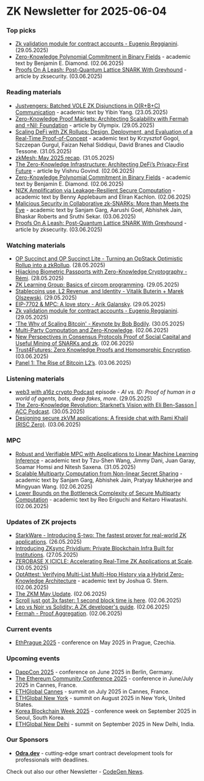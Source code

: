 # ZK Newsletter for 2025-06-04
### Top picks
* [Zk validation module for contract accounts - Eugenio Reggianini](https://www.youtube.com/watch?v=eoQnATfPSTY). (29.05.2025)
* [Zero-Knowledge Polynomial Commitment in Binary Fields](https://eprint.iacr.org/2025/1015.pdf) - academic text by Benjamin E. Diamond. (02.06.2025)
* [Proofs On A Leash: Post-Quantum Lattice SNARK With Greyhound](https://blog.zksecurity.xyz/posts/greyhound/) - article by zksecurity. (03.06.2025)

### Reading materials 
* [Justvengers: Batched VOLE ZK Disjunctions in O(R+B+C) Communication](https://eprint.iacr.org/2025/936.pdf) - academic text by Yibin Yang. (23.05.2025)
* [Zero-Knowledge Proof Markets: Architecting Scalability with Fermah and =Nil; Foundation](https://olympixai.medium.com/zero-knowledge-proof-markets-architecting-scalability-with-fermah-and-nil-foundation-64469e079d64) - article by Olympix. (29.05.2025)
* [Scaling DeFi with ZK Rollups: Design, Deployment, and Evaluation of a Real-Time Proof-of-Concept](https://arxiv.org/pdf/2506.00500) - academic text by  Krzysztof Gogol, Szczepan Gurgul, Faizan Nehal Siddiqui, David Branes and Claudio Tessone. (31.05.2025)
* [zkMesh: May 2025 recap](https://zkmesh.substack.com/p/zk-mesh-may-2025-recap). (31.05.2025)
* [The Zero-Knowledge Infrastructure: Architecting DeFi’s Privacy-First Future](https://vishnugovind10.medium.com/the-zero-knowledge-infrastructure-architecting-defis-privacy-first-future-097cd218d2e0) - article by Vishnu Govind. (02.06.2025)
* [Zero-Knowledge Polynomial Commitment in Binary Fields](https://eprint.iacr.org/2025/1015.pdf) - academic text by Benjamin E. Diamond. (02.06.2025)
* [NIZK Amplification via Leakage-Resilient Secure Computation](https://eprint.iacr.org/2025/995.pdf) - academic text by Benny Applebaum and Eliran Kachlon. (02.06.2025)
* [Malicious Security in Collaborative zk-SNARKs: More than Meets the Eye](https://eprint.iacr.org/2025/1026.pdf) - academic text by Sanjam Garg, Aarushi Goel, Abhishek Jain, Bhaskar Roberts and Sruthi Sekar. (03.06.2025)
* [Proofs On A Leash: Post-Quantum Lattice SNARK With Greyhound](https://blog.zksecurity.xyz/posts/greyhound/) - article by zksecurity. (03.06.2025)

### Watching materials
* [OP Succinct and OP Succinct Lite - Turning an OpStack Optimistic Rollup into a zkRollup](https://www.youtube.com/watch?v=TpgcZWvY-h4). (28.05.2025)
* [Hijacking Biometric Passports with Zero-Knowledge Cryptography - Rémi](https://www.youtube.com/watch?v=hFUHuN0g5ls). (28.05.2025)
* [ZK Learning Group: Basics of circom programming](https://www.youtube.com/watch?v=6DqvptiEQGM). (29.05.2025)
* [Stablecoins use, L2 Revenue, and Identity - Vitalik Buterin + Marek Olszewski](https://www.youtube.com/watch?v=xR9jliKJfeE). (29.05.2025)
* [EIP-7702 & MPC: A love story - Arik Galansky](https://www.youtube.com/watch?v=ujYWdQggRwc). (29.05.2025)
* [Zk validation module for contract accounts - Eugenio Reggianini](https://www.youtube.com/watch?v=eoQnATfPSTY). (29.05.2025)
* ['The Why of Scaling Bitcoin' - Keynote by Bob Bodily](https://www.youtube.com/watch?v=KrVYOP5bJmU). (30.05.2025)
* [Multi-Party Computation and Zero-Knowledge](https://www.youtube.com/watch?v=wwIvgpTJmao). (02.06.2025)
* [New Perspectives in Consensus Protocols Proof of Social Capital and Useful Mining of SNARKs and zk](https://www.youtube.com/watch?v=BmuZeyTTLMc). (02.06.2025)
* [Trust4Futures: Zero Knowledge Proofs and Homomorphic Encryption](https://www.youtube.com/watch?v=J03UE89Qw8E). (03.06.2025)
* [Panel 1: The Rise of Bitcoin L2’s](https://www.youtube.com/watch?v=LBOLpgJPUOc). (03.06.2025)
 
### Listening materials
* [web3 with a16z crypto Podcast](https://a16zcrypto.com/posts/podcast/proof-of-human-privacy-ai-agents-bots-deepfakes-world-orb/) episode - *AI vs. ID: Proof of human in a world of agents, bots, deep fakes, more*. (29.05.2025)
* [The Zero-Knowledge Revolution: Starknet’s Vision with Eli Ben-Sasson | ACC Podcast](https://www.youtube.com/watch?v=ns-NbJt11pY). (30.05.2025)
* [Designing secure zkVM applications: A fireside chat with Rami Khalil (RISC Zero)](https://www.youtube.com/watch?v=fQ4T8D-YhbQ). (03.06.2025)
 
### MPC
* [Robust and Verifiable MPC with Applications to Linear Machine Learning Inference](https://arxiv.org/pdf/2506.00518) - academic text by Tzu-Shen Wang, Jimmy Dani, Juan Garay, Soamar Homsi and Nitesh Saxena. (31.05.2025)
* [Scalable Multiparty Computation from Non-linear Secret Sharing](https://eprint.iacr.org/2025/1007.pdf) - academic text by Sanjam Garg, Abhishek Jain, Pratyay Mukherjee and Mingyuan Wang. (02.06.2025)
* [Lower Bounds on the Bottleneck Complexity of Secure Multiparty Computation](https://eprint.iacr.org/2025/990.pdf) - academic text by Reo Eriguchi and Keitaro Hiwatashi. (02.06.2025)

### Updates of ZK projects
* [StarkWare - Introducing S-two: The fastest prover for real-world ZK applications](https://starkware.co/blog/s-two-prover/). (26.05.2025)
* [Introducing ZKsync Prividium: Private Blockchain Infra Built for Institutions](https://zksync.mirror.xyz/-22Hu5ugeOtchnp1ut44Zehfh5yolKlu9nubFdJLMD0). (27.05.2025)
* [ZEROBASE X ICICLE: Accelerating Real-Time ZK Applications at Scale](https://medium.com/@ingonyama/zerobase-x-icicle-accelerating-real-time-zk-applications-at-scale-b0b9451b4172). (30.05.2025)
* [OptAttest: Verifying Multi-List Multi-Hop History via a Hybrid Zero-Knowledge Architecture](https://eprint.iacr.org/2025/974.pdf) - academic text by Joshua G. Stern. (02.06.2025)
* [The ZKM May Update](https://www.zkm.io/blog/the-zkm-may-update-2025). (02.06.2025)
* [Scroll just got 3x faster: 1 second block time is here](https://scroll.io/blog/1-second-block-time). (02.06.2025)
* [Leo vs Noir vs Solidity: A ZK developer's guide](https://aleo.org/post/leo-noir-solidity-zk-developers-guide/). (02.06.2025)
* [Fermah - Proof Aggregation](https://www.fermah.xyz/blog-posts/proof-aggregation). (02.06.2025)
 
### Current events
* [EthPrague 2025](https://ethprague.com/) - conference on May 2025 in Prague, Czechia.

### Upcoming events
* [DappCon 2025](https://dappcon.io/#about) - conference on June 2025 in Berlin, Germany.
* [The Ethereum Community Conference 2025](https://ethcc.io/) - conference in June/July 2025 in Cannes, France.
* [ETHGlobal Cannes](https://ethglobal.com/events/cannes) - summit on July 2025 in Cannes, France.
* [ETHGlobal New York](https://ethglobal.com/events/newyork2025) - summit on August 2025 in New York, United States.
* [Korea Blockchain Week 2025](https://koreablockchainweek.com/) - conference week on September 2025 in Seoul, South Korea.
* [ETHGlobal New Delhi](https://ethglobal.com/events/newdelhi) - summit on September 2025 in New Delhi, India.

### Our Sponsors
* **[Odra.dev](https://odra.dev)** - cutting-edge smart contract development tools for professionals with deadlines.

Check out also our other Newsletter - [CodeGen News](https://codegen.substack.com/p/codegen-news-for-2025-06-04). 

